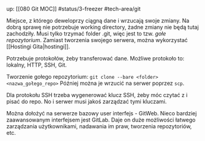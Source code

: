 up: [[080 Git MOC]]
#status/3-freezer 
#tech-area/git 

Miejsce, z którego deweloprzy ciągną dane i wrzucają swoje zmiany. Na dobrą sprawę nie potrzebuje working directory, żadne zmiany nie będą tutaj zachodziły. Musi tylko trzymać folder .git, więc jest to tzw. *gołe repozytorium*. Zamiast tworzenia swojego serwera, można wykorzystać [[Hostingi Gita|hostingi]].


Potrzebuje protokołów, żeby transferować dane. Możliwe protokoło to: lokalny, HTTP, SSH, Git.

Tworzenie gołego repozytorium:
`git clone --bare <folder> <nazwa_gołego_repo>`
Później można je wrzucić na serwer poprzez `scp`.

Dla protokołu SSH trzeba wygenerować klucz SSH, żeby móc czytać z i pisać do repo. No i serwer musi jakoś zarządzać tymi kluczami.


Można dołożyć na serwerze bazowy user interfejs - GitWeb.
Nieco bardziej zaawansowanym interfejsem jest GitLab. Daje on duże możliwości łatwego zarządzania użytkownikami, nadawania im praw, tworzenia repozytoriów, etc.


